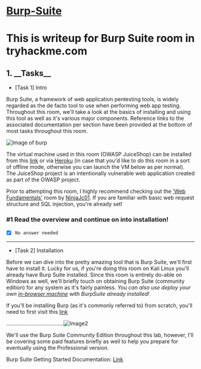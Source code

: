 # [Burp-Suite](https://tryhackme.com/room/rpburpsuite)

<h1>This is writeup for Burp Suite room in tryhackme.com</h1>

<h2>1. __Tasks__</h2>
  
  * [Task 1] Intro
  
  Burp Suite, a framework of web application pentesting tools, is widely regarded as the de facto tool to use when performing web app testing. Throughout this room, we'll take a look at the basics of installing and using this tool as well as it's various major components. Reference links to the associated documentation per section have been provided at the bottom of most tasks throughout this room. 
  
![Image of burp](https://github.com/abdullah-baghuth/Burp-Suite/blob/master/burpsuite.png)

The virtual machine used in this room (OWASP JuiceShop) can be installed from this [link](https://github.com/bkimminich/juice-shop#from-sources) or via [Heroku](https://elements.heroku.com/buttons/bkimminich/juice-shop) (in case that you'd like to do this room in a sort of offline mode, otherwise you can launch the VM below as per normal). The JuiceShop project is an intentionally vulnerable web application created as part of the OWASP project. 

Prior to attempting this room, I highly recommend checking out the ['Web Fundamentals'](https://tryhackme.com/room/webfundamentals) room by [NinjaJc01](https://tryhackme.com/p/NinjaJc01). If you are familiar with basic web request structure and SQL injection, you're already set!
  
  <h3>#1	Read the overview and continue on into installation!</h3>
  
 - [x] `No answer needed`
 
 ______________________________________________________________________________________________________________________________________________________
 
  * [Task 2] Installation
  
Before we can dive into the pretty amazing tool that is Burp Suite, we'll first have to install it. Lucky for us, if you're doing this room on Kali Linux you'll already have Burp Suite installed. Since this room is entirely do-able on Windows as well, we'll briefly touch on obtaining Burp Suite (community edition) for any system as it's fairly painless. _You can also use deploy your own [in-browser machine](https://tryhackme.com/my-machine) with BurpSuite already installed!_

If you'll be installing Burp (as it's commonly referred to) from scratch, you'll need to first visit this [link](https://portswigger.net/burp/communitydownload)

......................................![Image2](https://github.com/abdullah-baghuth/Burp-Suite/blob/master/burp2.png)

We'll use the Burp Suite Community Edition throughout this lab, however, I'll be covering some paid features briefly as well to help you prepare for eventually using the Professional version.

Burp Suite Getting Started Documentation: [Link](https://portswigger.net/burp/documentation/desktop/getting-started)
